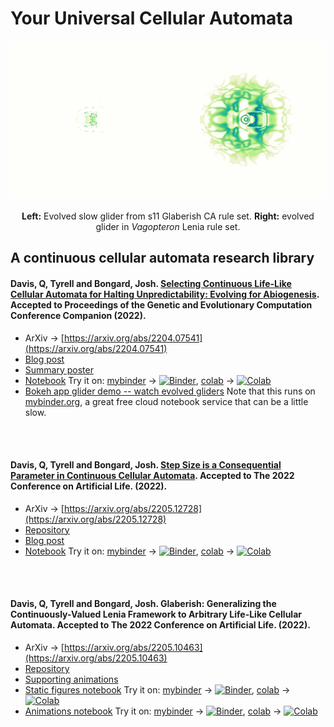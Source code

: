 # Your Universal Cellular Automata

<p align="center">
<img src="https://raw.githubusercontent.com/riveSunder/yuca/master/assets/s11_slow_glider_vagopteron_glider.gif">
  <br><br><strong>Left:</strong> Evolved slow glider from s11 Glaberish CA rule set. <strong>Right:</strong> evolved glider in <em>Vagopteron</em> Lenia rule set. 
</p>

## A continuous cellular automata research library


####  Davis, Q, Tyrell and Bongard, Josh. [Selecting Continuous Life-Like Cellular Automata for Halting Unpredictability: Evolving for Abiogenesis](https://rivesunder.github.io/yuca/evo_abio). Accepted to Proceedings of the Genetic and Evolutionary Computation Conference Companion (2022).  

* ArXiv -> [https://arxiv.org/abs/2204.07541](https://arxiv.org/abs/2204.07541)
* [Blog post](https://rivesunder.github.io/yuca/evo_abio)
* [Summary poster](https://raw.githubusercontent.com/riveSunder/yuca/gecco_2022_pages/assets/halting_evo/pos237s1.pdf)
* [Notebook](https://github.com/riveSunder/yuca/blob/master/notebooks/halting_evo.ipynb) Try it on: [mybinder](https://mybinder.org/v2/gh/rivesunder/yuca/master?labpath=notebooks%2Fhalting_evo.ipynb) -> [![Binder](https://mybinder.org/badge_logo.svg)](https://mybinder.org/v2/gh/rivesunder/yuca/master?labpath=notebooks%2Fhalting_evo.ipynb), [colab](https://colab.research.google.com/github/rivesunder/yuca/blob/master/notebooks/halting_evo.ipynb) -> [![Colab](https://colab.research.google.com/assets/colab-badge.svg)](https://colab.research.google.com/github/rivesunder/yuca/blob/master/notebooks/halting_evo.ipynb) 
* [Bokeh app glider demo -- watch evolved gliders](https://mybinder.org/v2/gh/riveSunder/yuca/gecco_2022_pages?urlpath=/proxy/5006/gecco_bokeh_app) Note that this runs on [mybinder.org](https://mybinder.org), a great free cloud notebook service that can be a little slow. 

<br><br>
####  Davis, Q, Tyrell and Bongard, Josh. [Step Size is a Consequential Parameter in Continuous Cellular Automata](https://rivesunder.github.io/yuca/step_size). Accepted to The 2022 Conference on Artificial Life. (2022). 

* ArXiv -> [https://arxiv.org/abs/2205.12728](https://arxiv.org/abs/2205.12728)
* [Repository](https://github.com/rivesunder/yuca) 
* [Blog post](https://rivesunder.github.io/yuca/step_size) 
* [Notebook](https://github.com/riveSunder/yuca/blob/master/notebooks/consequential_step_size.ipynb) Try it on: [mybinder](https://mybinder.org/v2/gh/rivesunder/yuca/master?labpath=notebooks%2Fconsequential_step_size.ipynb) -> [![Binder](https://mybinder.org/badge_logo.svg)](https://mybinder.org/v2/gh/rivesunder/yuca/master?labpath=notebooks%2Fconsequential_step_size.ipynb), [colab](https://colab.research.google.com/github/rivesunder/yuca/blob/master/notebooks/consequential_step_size.ipynb) -> [![Colab](https://colab.research.google.com/assets/colab-badge.svg)](https://colab.research.google.com/github/rivesunder/yuca/blob/master/notebooks/consequential_step_size.ipynb) 


<br><br>
####  Davis, Q, Tyrell and Bongard, Josh. Glaberish: Generalizing the Continuously-Valued Lenia Framework to Arbitrary Life-Like Cellular Automata. Accepted to The 2022 Conference on Artificial Life. (2022). 

* ArXiv -> [https://arxiv.org/abs/2205.10463](https://arxiv.org/abs/2205.10463)
* [Repository](https://github.com/rivesunder/yuca) 
* [Supporting animations](https://rivesunder.github.io/yuca/glaberish) 
* [Static figures notebook](https://github.com/riveSunder/yuca/blob/master/notebooks/glaberish_static_figures.ipynb) Try it on: [mybinder](https://mybinder.org/v2/gh/rivesunder/yuca/master?labpath=notebooks%2Fglaberish_static_figures.ipynb) -> [![Binder](https://mybinder.org/badge_logo.svg)](https://mybinder.org/v2/gh/rivesunder/yuca/master?labpath=notebooks%2Fglaberish_static_figures.ipynb), [colab](https://colab.research.google.com/github/rivesunder/yuca/blob/master/notebooks/glaberish_static_figures.ipynb) -> [![Colab](https://colab.research.google.com/assets/colab-badge.svg)](https://colab.research.google.com/github/rivesunder/yuca/blob/master/notebooks/glaberish_static_figures.ipynb) 
* [Animations notebook](https://github.com/riveSunder/yuca/blob/master/notebooks/glaberish_animations.ipynb) Try it on: [mybinder](https://mybinder.org/v2/gh/rivesunder/yuca/master?labpath=notebooks%2Fglaberish_animations.ipynb) -> [![Binder](https://mybinder.org/badge_logo.svg)](https://mybinder.org/v2/gh/rivesunder/yuca/master?labpath=notebooks%2Fglaberish_animations.ipynb), [colab](https://colab.research.google.com/github/rivesunder/yuca/blob/master/notebooks/glaberish_animations.ipynb) -> [![Colab](https://colab.research.google.com/assets/colab-badge.svg)](https://colab.research.google.com/github/rivesunder/yuca/blob/master/notebooks/glaberish_animations.ipynb) 


